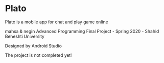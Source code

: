 # Plato
Plato is a mobile app for chat and play game online 

mahsa & negin Advanced Programming Final Project - Spring 2020 - Shahid Beheshti University

Designed by Android Studio

The project is not completed yet!
